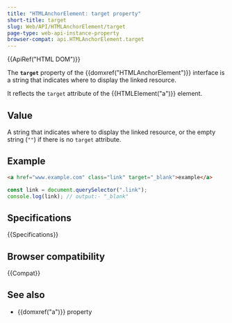 ```yaml
---
title: "HTMLAnchorElement: target property"
short-title: target
slug: Web/API/HTMLAnchorElement/target
page-type: web-api-instance-property
browser-compat: api.HTMLAnchorElement.target
---
```


{{ApiRef("HTML DOM")}}

The **`target`** property of the {{domxref("HTMLAnchorElement")}} interface is a string that indicates where to display the linked resource.

It reflects the `target` attribute of the {{HTMLElement("a")}} element.

## Value

A string that indicates where to display the linked resource, or the empty string (`""`) if there is no `target` attribute.

## Example

```html
<a href="www.example.com" class="link" target="_blank">example</a>
```

```js
const link = document.querySelector(".link");
console.log(link); // output:- "_blank"
```

## Specifications

{{Specifications}}

## Browser compatibility

{{Compat}}

## See also

- {{domxref("a")}} property

